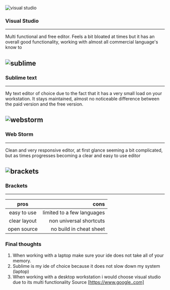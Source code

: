 ![visual studio](http://www.codestring.co.uk/site/wp-content/uploads/2016/07/VisualStudio.png)

### Visual Studio 
---
Multi functional and  free editor.
Feels a bit bloated at times but it has an overall good functionality, 
working with almost all commercial language's know to 

![sublime](http://icons.iconarchive.com/icons/bokehlicia/pacifica/256/sublime-text-icon.png) 
---
### Sublime text
---
My text editor of choice due to the fact that it has a very small load on your workstation.
It stays maintained,
almost no noticeable difference between the paid version and the free version.

![webstorm](https://icon-icons.com/icons2/1381/PNG/512/webstorm_93692.png)
---
### Web Storm
---
Clean and very responsive editor, at first glance seeming a bit complicated, but as times progresses becoming a clear and easy to use editor

![brackets](http://icons.iconarchive.com/icons/bokehlicia/alike/256/brackets-icon.png)
---
### Brackets
---

 | pros | cons |
|:--------:| -------------:|
| easy to use | limited to a few languages
clear layout | non universal shortcuts
open source | no build in cheat sheet 

### Final thoughts
 
 1. When working with a laptop make sure your ide does not take all of your memory.
 2. Sublime is my ide of choice because it does not slow down my system (laptop)
 3. When working with a desktop workstation i would choose visual studio due to its multi functionality
 Source [https://www.google..com]

 
